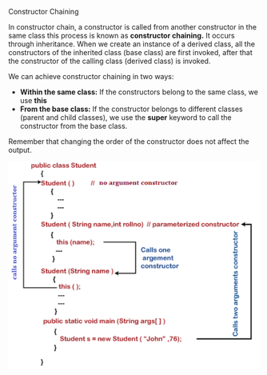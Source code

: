 Constructor Chaining

In constructor chain, a constructor is called from another constructor in the same class this process is known as **constructor chaining.** It occurs through inheritance. When we create an instance of a derived class, all the constructors of the inherited class (base class) are first invoked, after that the constructor of the calling class (derived class) is invoked.

We can achieve constructor chaining in two ways:

-   **Within the same class:** If the constructors belong to the same class, we use **this**
-   **From the base class:** If the constructor belongs to different classes (parent and child classes), we use the **super** keyword to call the constructor from the base class.

Remember that changing the order of the constructor does not affect the output.

![](media/b3b2e83e2eafa2a36be1ed188aeab3a6.png)
